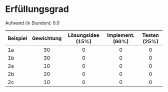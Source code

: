 # Erfüllungsgrad

Aufwand (in Stunden): 0.0

| Beispiel  | Gewichtung  | Lösungsidee (15%) | Implement. (60%) | Testen (25%)    |
| --------- | :---------: | :---------------: | :--------------: | :-------------: |
| 1a        | 30          | 0                 | 0                | 0               |
| 1b        | 30          | 0                 | 0                | 0               |
| 2a        | 10          | 0                 | 0                | 0               |
| 2b        | 20          | 0                 | 0                | 0               |
| 2c        | 10          | 0                 | 0                | 0               |

